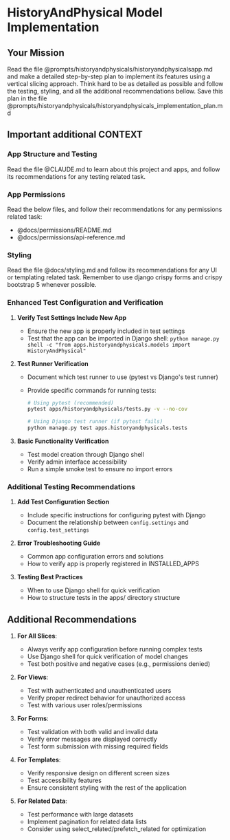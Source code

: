 # HistoryAndPhysical Model Implementation

## Your Mission

Read the file @prompts/historyandphysicals/historyandphysicalsapp.md and make a detailed step-by-step plan to implement its features using a vertical slicing approach. Think hard to be as detailed as possible and follow the testing, styling, and all the additional recommendations bellow.
Save this plan in the file @prompts/historyandphysicals/historyandphysicals_implementation_plan.md

## Important additional CONTEXT

### App Structure and Testing

Read the file @CLAUDE.md to learn about this project and apps, and follow its recommendations for any testing related task.

### App Permissions

Read the below files, and follow their recommendations for any permissions related task:

- @docs/permissions/README.md
- @docs/permissions/api-reference.md

### Styling

Read the file @docs/styling.md and follow its recommendations for any UI or templating related task. Remember to use django crispy forms and crispy bootstrap 5 whenever possible.

### Enhanced Test Configuration and Verification

1. **Verify Test Settings Include New App**

   - Ensure the new app is properly included in test settings
   - Test that the app can be imported in Django shell: `python manage.py shell -c "from apps.historyandphysicals.models import HistoryAndPhysical"`

2. **Test Runner Verification**

   - Document which test runner to use (pytest vs Django's test runner)
   - Provide specific commands for running tests:

     ```bash
     # Using pytest (recommended)
     pytest apps/historyandphysicals/tests.py -v --no-cov

     # Using Django test runner (if pytest fails)
     python manage.py test apps.historyandphysicals.tests
     ```

3. **Basic Functionality Verification**
   - Test model creation through Django shell
   - Verify admin interface accessibility
   - Run a simple smoke test to ensure no import errors

### Additional Testing Recommendations

1. **Add Test Configuration Section**

   - Include specific instructions for configuring pytest with Django
   - Document the relationship between `config.settings` and `config.test_settings`

2. **Error Troubleshooting Guide**

   - Common app configuration errors and solutions
   - How to verify app is properly registered in INSTALLED_APPS

3. **Testing Best Practices**
   - When to use Django shell for quick verification
   - How to structure tests in the apps/ directory structure

## Additional Recommendations

1. **For All Slices**:

   - Always verify app configuration before running complex tests
   - Use Django shell for quick verification of model changes
   - Test both positive and negative cases (e.g., permissions denied)

2. **For Views**:

   - Test with authenticated and unauthenticated users
   - Verify proper redirect behavior for unauthorized access
   - Test with various user roles/permissions

3. **For Forms**:

   - Test validation with both valid and invalid data
   - Verify error messages are displayed correctly
   - Test form submission with missing required fields

4. **For Templates**:

   - Verify responsive design on different screen sizes
   - Test accessibility features
   - Ensure consistent styling with the rest of the application

5. **For Related Data**:
   - Test performance with large datasets
   - Implement pagination for related data lists
   - Consider using select_related/prefetch_related for optimization
